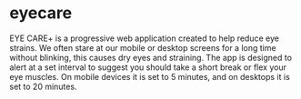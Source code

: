 # eyecare
EYE CARE+ is a progressive web application created to help reduce eye strains. We often stare at our mobile or desktop screens for a long time without blinking, this causes dry eyes and straining. The app is designed to alert at a set interval to suggest you should take a short break or flex your eye muscles. On mobile devices it is set to 5 minutes, and on desktops it is set to 20 minutes.
